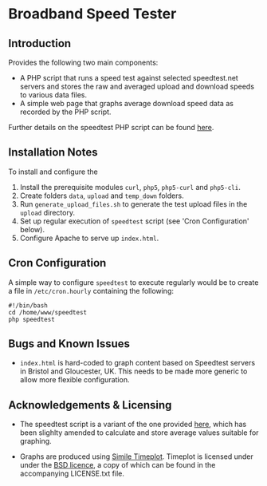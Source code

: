 Broadband Speed Tester
======================

Introduction
------------
Provides the following two main components:

* A PHP script that runs a speed test against selected speedtest.net servers and stores the raw and averaged upload and download speeds to various data files.
* A simple web page that graphs average download speed data as recorded by the PHP script.

Further details on the speedtest PHP script can be found [here](http://tech.ivkin.net/wiki/Run_Speedtest_from_command_line).  


Installation Notes
------------------
To install and configure the 

1. Install the prerequisite modules `curl`, `php5`, `php5-curl` and `php5-cli`.
2. Create folders `data`, `upload` and `temp_down` folders.
3. Run `generate_upload_files.sh` to generate the test upload files in the `upload` directory.
4. Set up regular execution of `speedtest` script (see 'Cron Configuration' below).
5. Configure Apache to serve up `index.html`.


Cron Configuration
------------------
A simple way to configure `speedtest` to execute regularly would be to create a file in `/etc/cron.hourly` containing the following:

	#!/bin/bash
	cd /home/www/speedtest
	php speedtest


Bugs and Known Issues
---------------------
* `index.html` is hard-coded to graph content based on Speedtest servers in Bristol and Gloucester, UK.  This needs to be made more generic to allow more flexible configuration.


Acknowledgements & Licensing
----------------------------
* The speedtest script is a variant of the one provided [here](http://tech.ivkin.net/wiki/Run_Speedtest_from_command_line), which has been slighlty amended to calculate and store average values suitable for graphing.

* Graphs are produced using [Simile Timeplot](http://www.simile-widgets.org/timeplot/).  Timeplot is licensed under under the [BSD licence](http://simile.mit.edu/license.html), a copy of which can be found in the accompanying LICENSE.txt file.

